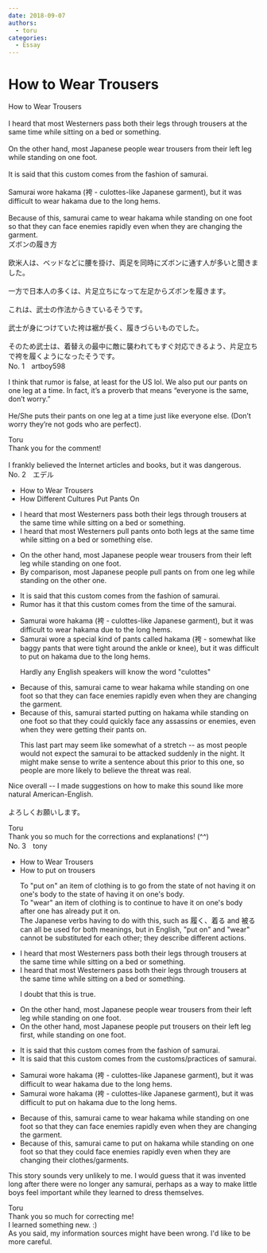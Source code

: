 ```yaml
---
date: 2018-09-07
authors:
  - toru
categories:
  - Essay
---
```


<h1 id="subject_show">How to Wear Trousers</h1>
<div class="date" hidden>Sep 7, 2018 12:43</div>
<div id="post"><div id="body_show_ori">
How to Wear Trousers<br/><br/>I heard that most Westerners pass both their legs through trousers at the same time while sitting on a bed or something.<br/><br/>On the other hand, most Japanese people wear trousers from their left leg while standing on one foot.<br/><br/>It is said that this custom comes from the fashion of samurai.<br/><br/>Samurai wore hakama (袴 - culottes-like Japanese garment), but it was difficult to wear hakama due to the long hems.<br/><br/>Because of this, samurai came to wear hakama while standing on one foot so that they can face enemies rapidly even when they are changing the garment.
</div></div>

<!-- more -->

<div id="post_ja"><div id="body_show_mo">
ズボンの履き方<br/><br/>欧米人は、ベッドなどに腰を掛け、両足を同時にズボンに通す人が多いと聞きました。<br/><br/>一方で日本人の多くは、片足立ちになって左足からズボンを履きます。<br/><br/>これは、武士の作法からきているそうです。<br/><br/>武士が身につけていた袴は裾が長く、履きづらいものでした。<br/><br/>そのため武士は、着替えの最中に敵に襲われてもすぐ対応できるよう、片足立ちで袴を履くようになったそうです。
</div></div>
<div id="block"><div class="first_name"> No. 1　<span class="just_name">artboy598</span></div><div id="block2">
<p class="comment_small">
 I think that rumor is false, at least for the US lol.  We also put our pants on one leg at a time.  In fact, it’s a proverb that means “everyone is the same, don’t worry.”
 <br/>
 <br/>
 He/She puts their pants on one leg at a time just like everyone else.  (Don’t worry they’re not gods who are perfect).
</p>

</div><div class="name"><span class="just_name">Toru</span><br>
Thank you for the comment!<br/><br/>I frankly believed the Internet articles and books, but it was dangerous.
</div>
</div>
<div id="block"><div class="first_name"> No. 2　<span class="just_name">エデル</span></div><div id="block2">
<ul class="correction_field">
<li class="incorrect">How to Wear Trousers</li>
<li class="corrected correct">
How Different Cultures Put Pants On
</li>
</ul>
<ul class="correction_field">
<li class="incorrect">I heard that most Westerners pass both their legs through trousers at the same time while sitting on a bed or something.</li>
<li class="corrected correct">
I heard that most Westerners pull pants onto both legs at the same time while sitting on a bed or something else.
</li>
</ul>
<ul class="correction_field">
<li class="incorrect">On the other hand, most Japanese people wear trousers from their left leg while standing on one foot.</li>
<li class="corrected correct">
By comparison, most Japanese people pull pants on from one leg while standing on the other one.
</li>
</ul>
<ul class="correction_field">
<li class="incorrect">It is said that this custom comes from the fashion of samurai.</li>
<li class="corrected correct">
Rumor has it that this custom comes from the time of the samurai.
</li>
</ul>
<ul class="correction_field">
<li class="incorrect">Samurai wore hakama (袴 - culottes-like Japanese garment), but it was difficult to wear hakama due to the long hems.</li>
<li class="corrected correct">
Samurai wore a special kind of pants called hakama (袴 - somewhat like baggy pants that were tight around the ankle or knee), but it was difficult to put on hakama due to the long hems.
<p class="correction_comment">Hardly any English speakers will know the word "culottes"</p>
</li>
</ul>
<ul class="correction_field">
<li class="incorrect">Because of this, samurai came to wear hakama while standing on one foot so that they can face enemies rapidly even when they are changing the garment.</li>
<li class="corrected correct">
Because of this, samurai started putting on hakama while standing on one foot so that they could quickly face any assassins or enemies, even when they were getting their pants on.
<p class="correction_comment">This last part may seem like somewhat of a stretch -- as most people would not expect the samurai to be attacked suddenly in the night.  It might make sense to write a sentence about this prior to this one, so people are more likely to believe the threat was real.</p>
</li>
</ul>
<p class="comment_small">
 Nice overall -- I made suggestions on how to make this sound like more natural American-English.
 <br/>
 <br/>
 よろしくお願いします。
</p>

</div><div class="name"><span class="just_name">Toru</span><br>
Thank you so much for the corrections and explanations! (^^)
</div>
</div>
<div id="block"><div class="first_name"> No. 3　<span class="just_name">tony</span></div><div id="block2">
<ul class="correction_field">
<li class="incorrect">How to Wear Trousers</li>
<li class="corrected correct">
How to <span class="f_red">put on</span> trousers
<p class="correction_comment">To "put on" an item of clothing is to go from the state of not having it on one's body to the state of having it on one's body.<br/>To "wear" an item of clothing is to continue to have it on one's body after one has already put it on.<br/>The Japanese verbs having to do with this, such as 履く、着る and 被る can all be used for both meanings, but in English, "put on" and "wear" cannot be substituted for each other; they describe different actions.</p>
</li>
</ul>
<ul class="correction_field">
<li class="incorrect">I heard that most Westerners pass both their legs through trousers at the same time while sitting on a bed or something.</li>
<li class="corrected correct">
I heard that most Westerners pass both their legs through trousers at the same time while sitting on a bed or something.
<p class="correction_comment">I doubt that this is true.</p>
</li>
</ul>
<ul class="correction_field">
<li class="incorrect">On the other hand, most Japanese people wear trousers from their left leg while standing on one foot.</li>
<li class="corrected correct">
On the other hand, most Japanese people <span class="f_red">put</span> trousers <span class="f_red">on</span> their left leg <span class="f_red">first, </span>while standing on one foot.
</li>
</ul>
<ul class="correction_field">
<li class="incorrect">It is said that this custom comes from the fashion of samurai.</li>
<li class="corrected correct">
It is said that this custom comes from the <span class="f_red">customs</span>/<span class="f_red">practices</span> of samurai.
</li>
</ul>
<ul class="correction_field">
<li class="incorrect">Samurai wore hakama (袴 - culottes-like Japanese garment), but it was difficult to wear hakama due to the long hems.</li>
<li class="corrected correct">
Samurai wore hakama (袴 - culottes-like Japanese garment), but it was difficult to <span class="f_red">put on</span> hakama due to the long hems.
</li>
</ul>
<ul class="correction_field">
<li class="incorrect">Because of this, samurai came to wear hakama while standing on one foot so that they can face enemies rapidly even when they are changing the garment.</li>
<li class="corrected correct">
Because of this, samurai came to <span class="f_red">put on</span> hakama while standing on one foot so that they <span class="f_red">could</span> face enemies rapidly even when they are changing <span class="f_blue">their</span> clothes/garment<span class="f_red">s</span>.
</li>
</ul>
<p class="comment_small">
 This story sounds very unlikely to me. I would guess that it was invented long after there were no longer any samurai, perhaps as a way to make little boys feel important while they learned to dress themselves.
</p>

</div><div class="name"><span class="just_name">Toru</span><br>
Thank you so much for correcting me!<br/>I learned something new. :)<br/>As you said, my information sources might have been wrong. I'd like to be more careful.
</div>
</div>

